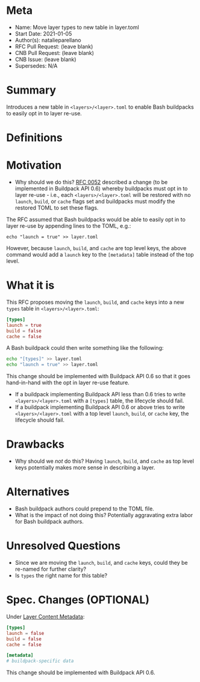 # Meta
[meta]: #meta
- Name: Move layer types to new table in layer.toml
- Start Date: 2021-01-05
- Author(s): natalieparellano
- RFC Pull Request: (leave blank)
- CNB Pull Request: (leave blank)
- CNB Issue: (leave blank)
- Supersedes: N/A

# Summary
[summary]: #summary

Introduces a new table in `<layers>/<layer>.toml` to enable Bash buildpacks to easily opt in to layer re-use.

# Definitions
[definitions]: #definitions

# Motivation
[motivation]: #motivation

- Why should we do this? [RFC 0052](https://github.com/buildpacks/rfcs/blob/main/text/0052-opt-in-layer-caching.md) described a change (to be implemented in Buildpack API 0.6) whereby buildpacks must opt in to layer re-use - i.e., each `<layers>/<layer>.toml` will be restored with no `launch`, `build`, or `cache` flags set and buildpacks must modify the restored TOML to set these flags.

The RFC assumed that Bash buildpacks would be able to easily opt in to layer re-use by appending lines to the TOML, e.g.:

`echo "launch = true" >> layer.toml`

However, because `launch`, `build`, and `cache` are top level keys, the above command would add a `launch` key to the `[metadata]` table instead of the top level.

# What it is
[what-it-is]: #what-it-is

This RFC proposes moving the `launch`, `build`, and `cache` keys into a new `types` table in `<layers>/<layer>.toml`:

```toml
[types]
launch = true
build = false
cache = false
```

A Bash buildpack could then write something like the following:

```bash
echo "[types]" >> layer.toml
echo "launch = true" >> layer.toml
```

This change should be implemented with Buildpack API 0.6 so that it goes hand-in-hand with the opt in layer re-use feature.

- If a buildpack implementing Buildpack API less than 0.6 tries to write `<layers>/<layer>.toml` with a `[types]` table, the lifecycle should fail.
- If a buildpack implementing Buildpack API 0.6 or above tries to write `<layers>/<layer>.toml` with a top level `launch`, `build`, or `cache` key, the lifecycle should fail.

# Drawbacks
[drawbacks]: #drawbacks

- Why should we *not* do this? Having `launch`, `build`, and `cache` as top level keys potentially makes more sense in describing a layer.

# Alternatives
[alternatives]: #alternatives

- Bash buildpack authors could prepend to the TOML file.
- What is the impact of not doing this? Potentially aggravating extra labor for Bash buildpack authors.

# Unresolved Questions
[unresolved-questions]: #unresolved-questions

- Since we are moving the `launch`, `build`, and `cache` keys, could they be re-named for further clarity?
- Is `types` the right name for this table?

# Spec. Changes (OPTIONAL)
[spec-changes]: #spec-changes

Under [Layer Content Metadata](https://github.com/buildpacks/spec/blob/main/buildpack.md#layer-content-metadata-toml):

```toml
[types]
launch = false
build = false
cache = false

[metadata]
# buildpack-specific data
```

This change should be implemented with Buildpack API 0.6.
